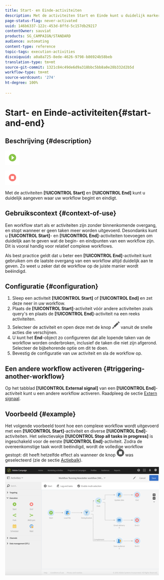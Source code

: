 ```yaml
---
title: Start- en Einde-activiteiten
description: Met de activiteiten Start en Einde kunt u duidelijk markeren waar uw workflow begint en eindigt.
page-status-flag: never-activated
uuid: 146b6337-122c-453d-8ffd-5c157db29217
contentOwner: sauviat
products: SG_CAMPAIGN/STANDARD
audience: automating
content-type: reference
topic-tags: execution-activities
discoiquuid: a0a8a725-8ede-4626-9798-b86924b58beb
translation-type: tm+mt
source-git-commit: 1321c84c49de6d9a318bbc5bb8a0e28b332d2b5d
workflow-type: tm+mt
source-wordcount: '274'
ht-degree: 100%

---
```



# Start- en Einde-activiteiten{#start-and-end}

## Beschrijving {#description}

![](assets/start.png)

![](assets/end.png)

Met de activiteiten **[!UICONTROL Start]** en **[!UICONTROL End]** kunt u duidelijk aangeven waar uw workflow begint en eindigt.

## Gebruikscontext {#context-of-use}

Een workflow start als er activiteiten zijn zonder binnenkomende overgang, en stopt wanneer er geen taken meer worden uitgevoerd. Desondanks kunt u **[!UICONTROL Start]**- en **[!UICONTROL End]**-activiteiten toevoegen om duidelijk aan te geven wat de begin- en eindpunten van een workflow zijn. Dit is vooral handig voor relatief complexe workflows.

Als best practice geldt dat u beter een **[!UICONTROL End]**-activiteit kunt gebruiken om de laatste overgang van een workflow altijd duidelijk aan te geven. Zo weet u zeker dat de workflow op de juiste manier wordt beëindigd.

## Configuratie {#configuration}

1. Sleep een activiteit **[!UICONTROL Start]** of **[!UICONTROL End]** en zet deze neer in uw workflow.
1. Plaats de **[!UICONTROL Start]**-activiteit vóór andere activiteiten zoals query&#39;s en plaats de **[!UICONTROL End]**-activiteit na een reeks activiteiten.
1. Selecteer de activiteit en open deze met de knop ![](assets/edit_darkgrey-24px.png) vanuit de snelle acties die verschijnen.
1. U kunt het **End**-object zo configureren dat alle lopende taken van de workflow worden onderbroken, inclusief de taken die niet zijn afgerond. Selecteer de bijbehorende optie om dit te doen.
1. Bevestig de configuratie van uw activiteit en sla de workflow op.

## Een andere workflow activeren {#triggering-another-workflow}

Op het tabblad **[!UICONTROL External signal]** van een **[!UICONTROL End]**-activiteit kunt u een andere workflow activeren. Raadpleeg de sectie [Extern signaal](../../automating/using/external-signal.md).

## Voorbeeld {#example}

Het volgende voorbeeld toont hoe een complexe workflow wordt uitgevoerd met een **[!UICONTROL Start]**-activiteit en diverse **[!UICONTROL End]**-activiteiten. Het selectievakje **[!UICONTROL Stop all tasks in progress]** is ingeschakeld voor de eerste **[!UICONTROL End]**-activiteit. Zodra de overeenkomstige taak wordt beëindigd, wordt de volledige workflow gestopt: dit heeft hetzelfde effect als wanneer de knop ![](assets/stop_darkgrey-24px.png) was geselecteerd (zie de sectie [Actiebalk](../../automating/using/workflow-interface.md#action-bar)).

![](assets/wkf_start_end_example.png)


